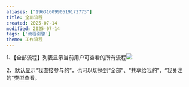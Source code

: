 ```yaml
---
aliases: ["1963160990519172773"]
title: 全部流程
created: 2025-07-14
modified: 2025-07-14
tags: ['流程引擎']
theme: 工作流程
---
```


1、【全部流程】列表显示当前用户可查看的所有流程![](https://myhelpdoc.oss-cn-heyuan.aliyuncs.com/mdimages/3ddc4cfa07947b29cd388fabcb657c4f.jpg)

2、默认显示“我直接参与的”，也可以切换到“全部”、“共享给我的”、“我关注的”类型查看。

